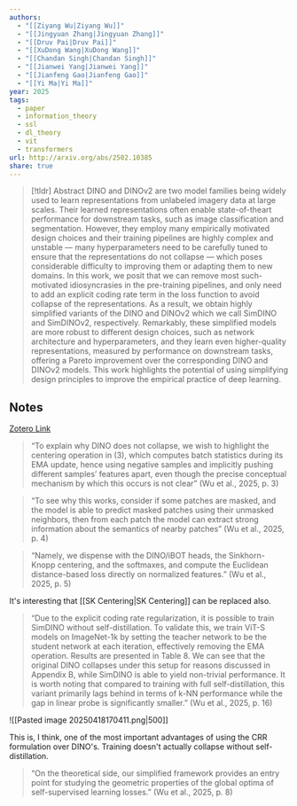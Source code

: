 ```yaml
---
authors:
  - "[[Ziyang Wu|Ziyang Wu]]"
  - "[[Jingyuan Zhang|Jingyuan Zhang]]"
  - "[[Druv Pai|Druv Pai]]"
  - "[[XuDong Wang|XuDong Wang]]"
  - "[[Chandan Singh|Chandan Singh]]"
  - "[[Jianwei Yang|Jianwei Yang]]"
  - "[[Jianfeng Gao|Jianfeng Gao]]"
  - "[[Yi Ma|Yi Ma]]"
year: 2025
tags:
  - paper
  - information_theory
  - ssl
  - dl_theory
  - vit
  - transformers
url: http://arxiv.org/abs/2502.10385
share: true
---
```



> [!tldr] Abstract
> DINO and DINOv2 are two model families being widely used to learn representations from unlabeled imagery data at large scales. Their learned representations often enable state-of-theart performance for downstream tasks, such as image classification and segmentation. However, they employ many empirically motivated design choices and their training pipelines are highly complex and unstable — many hyperparameters need to be carefully tuned to ensure that the representations do not collapse — which poses considerable difficulty to improving them or adapting them to new domains. In this work, we posit that we can remove most such-motivated idiosyncrasies in the pre-training pipelines, and only need to add an explicit coding rate term in the loss function to avoid collapse of the representations. As a result, we obtain highly simplified variants of the DINO and DINOv2 which we call SimDINO and SimDINOv2, respectively. Remarkably, these simplified models are more robust to different design choices, such as network architecture and hyperparameters, and they learn even higher-quality representations, measured by performance on downstream tasks, offering a Pareto improvement over the corresponding DINO and DINOv2 models. This work highlights the potential of using simplifying design principles to improve the empirical practice of deep learning.



## Notes

[Zotero Link](zotero://select/library/items/SZWNXAUD)


> “To explain why DINO does not collapse, we wish to highlight the centering operation in (3), which computes batch statistics during its EMA update, hence using negative samples and implicitly pushing different samples’ features apart, even though the precise conceptual mechanism by which this occurs is not clear” (Wu et al., 2025, p. 3)

> “To see why this works, consider if some patches are masked, and the model is able to predict masked patches using their unmasked neighbors, then from each patch the model can extract strong information about the semantics of nearby patches” (Wu et al., 2025, p. 4)

> “Namely, we dispense with the DINO/iBOT heads, the Sinkhorn-Knopp centering, and the softmaxes, and compute the Euclidean distance-based loss directly on normalized features.” (Wu et al., 2025, p. 5)

It's interesting that [[SK Centering|SK Centering]] can be replaced also.

> “Due to the explicit coding rate regularization, it is possible to train SimDINO without self-distillation. To validate this, we train ViT-S models on ImageNet-1k by setting the teacher network to be the student network at each iteration, effectively removing the EMA operation. Results are presented in Table 8. We can see that the original DINO collapses under this setup for reasons discussed in Appendix B, while SimDINO is able to yield non-trivial performance. It is worth noting that compared to training with full self-distillation, this variant primarily lags behind in terms of k-NN performance while the gap in linear probe is significantly smaller.” (Wu et al., 2025, p. 16)

![[Pasted image 20250418170411.png|500]]

This is, I think, one of the most important advantages of using the CRR formulation over DINO's.  Training doesn't actually collapse without self-distillation.

> “On the theoretical side, our simplified framework provides an entry point for studying the geometric properties of the global optima of self-supervised learning losses.” (Wu et al., 2025, p. 8)
